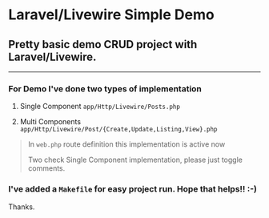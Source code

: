 # Laravel/Livewire Simple Demo

## Pretty basic demo CRUD project with Laravel/Livewire.

---

### For Demo I've done two types of implementation

1.  Single Component `app/Http/Livewire/Posts.php`

2.  Multi Components `app/Http/Livewire/Post/{Create,Update,Listing,View}.php`

> In `web.php` route definition this implementation is active now
>
> Two check Single Component implementation, please just toggle comments.

### I've added a `Makefile` for easy project run. Hope that helps!! :-)

Thanks.
